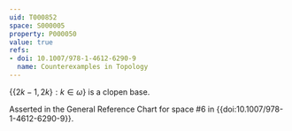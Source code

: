 ```yaml
---
uid: T000852
space: S000005
property: P000050
value: true
refs:
- doi: 10.1007/978-1-4612-6290-9
  name: Counterexamples in Topology
---
```


$\{\{2k-1,2k\}:k \in \omega\}$ is a clopen base.

Asserted in the General Reference Chart for space #6 in
{{doi:10.1007/978-1-4612-6290-9}}.
